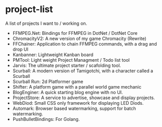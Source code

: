 # project-list
A list of projects I want to / working on.

- FFMPEG.Net: Bindings for FFMPEG in DotNet / DotNet Core
- ChromacityV2: A new version of my game Chromacity (Rewrite)
- FFChainer: Application to chain FFMPEG commands, with a drag and drop UI
- Kanbanner: Lightweight Kanban board
- PMTool: Light weight Project Managment / Todo list tool
- Jarvis: The ultimate project starter / scafolding tool. 
- Scurball: A modern version of Tamigotchi, with a character called a Scurball
- Scurball Run: 2d Platformer game
- Shifter: A platform game with a parallel world game mechanic
- BlogEnginer: A quick starting blog engine with no UI.
- ProjectStore: A service to advertise, showcase and display projects.
- WebDiod: Small CSS only framework for displaying LED Diods. 
- Automark: Browser based watermarking, support for batch watermarking.
- PushBulletBindings: For Golang.
